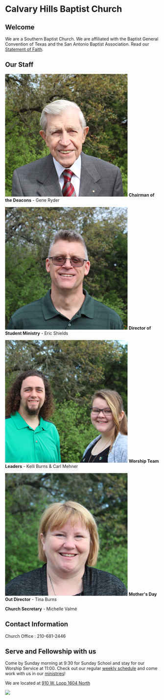 # Calvary Hills Baptist Church
## Welcome
We are a Southern Baptist Church. We are affiliated with the Baptist General Convention of Texas and the San Antonio Baptist Association. Read our [Statement of Faith](http://www.sbc.net/bfm2000/bfm2000.asp).

## Our Staff

![Chairman of the Deacons](./deacon.png "Gene Ryder") **Chairman of the Deacons** - Gene Ryder

![Director of Student Ministry](./youth.png "Eric Shields") **Director of Student Ministry** - Eric Shields

![Worship Team Leaders](./music.png "Kelli Burns & Carl Mehner") **Worship Team Leaders** - Kelli Burns & Carl Mehner

![Mother's Day Out Director](./mdo.png "Tina Burns") **Mother's Day Out Director** - Tina Burns

**Church Secretary** - Michelle Valmé

## Contact Information

Church Office : 210-681-2446


## Serve and Fellowship with us
Come by Sunday morning at 9:30 for Sunday School and stay for our Worship Service at 11:00. 
Check out our regular [weekly schedule](cal.md) and come work with us in our [ministries](ministries.md)!

We are located at [910 W. Loop 1604 North](https://goo.gl/maps/YCmg9fCGHXT2)

![](map.svg)
